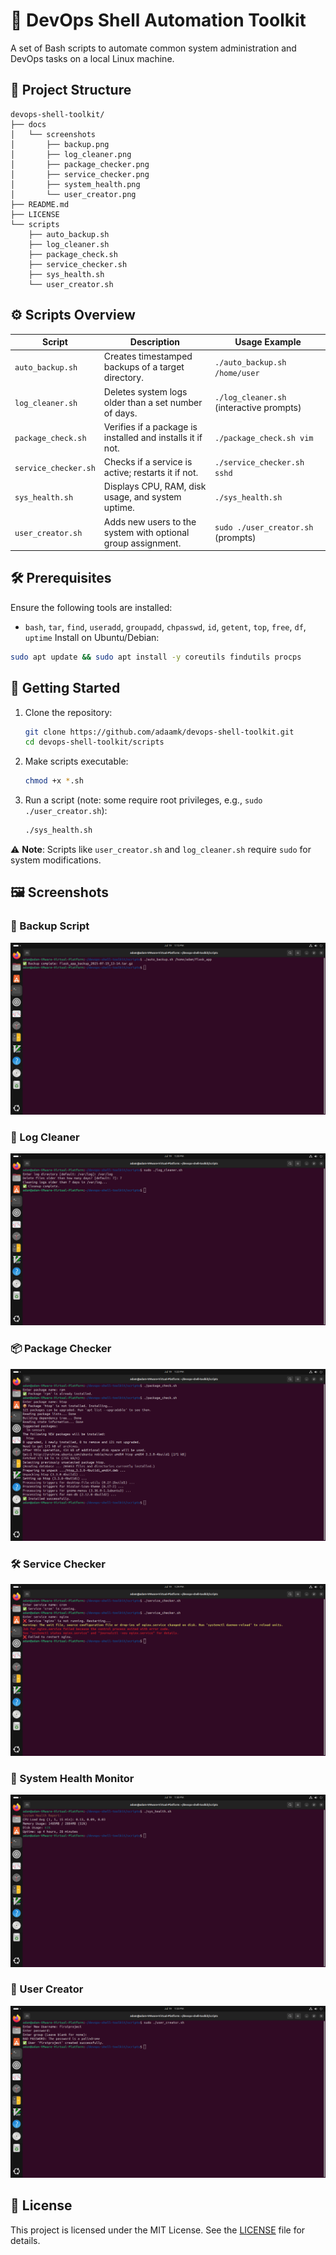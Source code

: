 # 🧰 DevOps Shell Automation Toolkit

A set of Bash scripts to automate common system administration and DevOps tasks on a local Linux machine.

## 📁 Project Structure
```
devops-shell-toolkit/
├── docs
│   └── screenshots
│       ├── backup.png
│       ├── log_cleaner.png
│       ├── package_checker.png
│       ├── service_checker.png
│       ├── system_health.png
│       └── user_creator.png
├── README.md
├── LICENSE
└── scripts
    ├── auto_backup.sh
    ├── log_cleaner.sh
    ├── package_check.sh
    ├── service_checker.sh
    ├── sys_health.sh
    └── user_creator.sh
```

## ⚙️ Scripts Overview
| Script               | Description                                                                 | Usage Example                              |
|----------------------|-----------------------------------------------------------------------------|--------------------------------------------|
| `auto_backup.sh`     | Creates timestamped backups of a target directory.                          | `./auto_backup.sh /home/user`             |
| `log_cleaner.sh`     | Deletes system logs older than a set number of days.                        | `./log_cleaner.sh` (interactive prompts)  |
| `package_check.sh`   | Verifies if a package is installed and installs it if not.                  | `./package_check.sh vim`                  |
| `service_checker.sh` | Checks if a service is active; restarts it if not.                          | `./service_checker.sh sshd`               |
| `sys_health.sh`      | Displays CPU, RAM, disk usage, and system uptime.                           | `./sys_health.sh`                        |
| `user_creator.sh`    | Adds new users to the system with optional group assignment.                | `sudo ./user_creator.sh` (prompts)        |

## 🛠️ Prerequisites
Ensure the following tools are installed:
- `bash`, `tar`, `find`, `useradd`, `groupadd`, `chpasswd`, `id`, `getent`, `top`, `free`, `df`, `uptime`
Install on Ubuntu/Debian:
```bash
sudo apt update && sudo apt install -y coreutils findutils procps
```

## 🚀 Getting Started
1. Clone the repository:
   ```bash
   git clone https://github.com/adaamk/devops-shell-toolkit.git
   cd devops-shell-toolkit/scripts
   ```
2. Make scripts executable:
   ```bash
   chmod +x *.sh
   ```
3. Run a script (note: some require root privileges, e.g., `sudo ./user_creator.sh`):
   ```bash
   ./sys_health.sh
   ```

⚠️ **Note**: Scripts like `user_creator.sh` and `log_cleaner.sh` require `sudo` for system modifications.

## 🖼️ Screenshots
### 🔄 Backup Script
![backup](docs/screenshots/backup.png)

### 🧹 Log Cleaner
![log_cleaner](docs/screenshots/log_cleaner.png)

### 📦 Package Checker
![package_checker](docs/screenshots/package_checker.png)

### 🛠️ Service Checker
![service_checker](docs/screenshots/service_checker.png)

### 🧠 System Health Monitor
![system_health](docs/screenshots/system_health.png)

### 👤 User Creator
![user_creator](docs/screenshots/user_creator.png)

## 📜 License
This project is licensed under the MIT License. See the [LICENSE](LICENSE) file for details.
